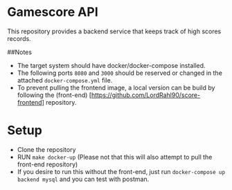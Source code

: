# Gamescore API
This repository provides a backend service that keeps track of high scores records. <br />


##Notes
* The target system should have docker/docker-compose installed.
* The following ports `8080` and `3000` should be reserved or changed in the attached `docker-compose.yml` file.
* To prevent pulling the frontend image, a local version can be build by following the (front-end) [https://github.com/LordRahl90/score-frontend] repository.

# Setup
* Clone the repository
* RUN `make docker-up` (Please not that this will also attempt to pull the front-end repository)
* If you desire to run this without the front-end, just run `docker-compose up backend mysql` and you can test with postman.